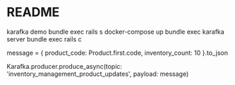 # README

karafka demo 
bundle exec rails s
docker-compose up
bundle exec karafka server
bundle exec rails c

message = {
  product_code: Product.first.code,
  inventory_count: 10
}.to_json

Karafka.producer.produce_async(topic: 'inventory_management_product_updates', payload: message)